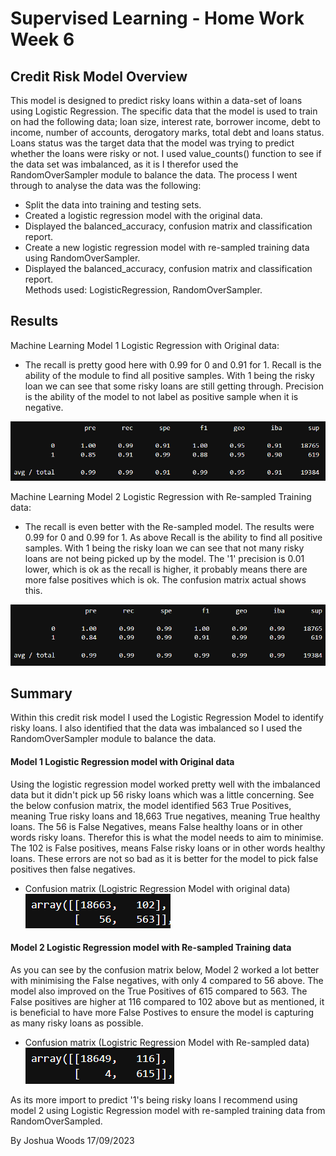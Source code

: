 # Supervised Learning - Home Work Week 6

## Credit Risk Model Overview
This model is designed to predict risky loans within a data-set of loans using Logistic Regression. 
The specific data that the model is used to train on had the following data; loan size, interest rate, borrower income, debt to income, number of accounts, derogatory marks, total debt and loans status. Loans status was the target data that the model was trying to predict whether the loans were risky or not. 
I used value_counts() function to see if the data set was imbalanced, as it is I therefor used the RandomOverSampler module to balance the data. 
The process I went through to analyse the data was the following:    
* Split the data into training and testing sets.  
* Created a logistic regression model with the original data.   
* Displayed the balanced_accuracy, confusion matrix and classification report.   
* Create a new logistic regression model with re-sampled training data using RandomOverSampler.  
* Displayed the balanced_accuracy, confusion matrix and classification report.  
Methods used: LogisticRegression, RandomOverSampler.

## Results

Machine Learning Model 1 Logistic Regression with Original data:
  * The recall is pretty good here with 0.99 for 0 and 0.91 for 1. Recall is the ability of the module to find all positive samples. With 1 being the risky loan we can see that some risky loans are still getting through. Precision is the ability of the model to not label as positive sample when it is negative.  
  
![](Resources/class_report1.png)


Machine Learning Model 2 Logistic Regression with Re-sampled Training data:
  * The recall is even better with the Re-sampled model. The results were 0.99 for 0 and 0.99 for 1. As above Recall is the ability to find all positive samples. With 1 being the risky loan we can see that not many risky loans are not being picked up by the model. The '1' precision is 0.01 lower, which is ok as the recall is higher, it probably means there are more false positives which is ok. The confusion matrix actual shows this.  

![](Resources/class_report2.png)


## Summary

Within this credit risk model I used the Logistic Regression Model to identify risky loans. I also identified that the data was imbalanced so I used the RandomOverSampler module to balance the data. 

#### Model 1 Logistic Regression model with Original data
Using the logistic regression model worked pretty well with the imbalanced data but it didn't pick up 56 risky loans which was a little concerning. See the below confusion matrix, the model identified 563 True Positives, meaning True risky loans and 18,663 True negatives, meaning True healthy loans. The 56 is False Negatives, means False healthy loans or in other words risky loans. Therefor this is what the model needs to aim to minimise. The 102 is False positives, means False risky loans or in other words healthy loans. These errors are not so bad as it is better for the model to pick false positives then false negatives. 

* Confusion matrix (Logistric Regression Model with original data)  
![](Resources/confusion_matrix0.png)


#### Model 2 Logistic Regression model with Re-sampled Training data
As you can see by the confusion matrix below, Model 2 worked a lot better with minimising the False negatives, with only 4 compared to 56 above. The model also improved on the True Positives of 615 compared to 563. The False positives are higher at 116 compared to 102 above but as mentioned, it is beneficial to have more False Postives to ensure the model is capturing as many risky loans as possible. 

* Confusion matrix (Logistric Regression Model with Re-sampled data)   
![](Resources/confusion_matrix1.png)

As its more import to predict '1's being risky loans I recommend using model 2 using Logistic Regression model with re-sampled training data from RandomOverSampled.

By Joshua Woods 17/09/2023
